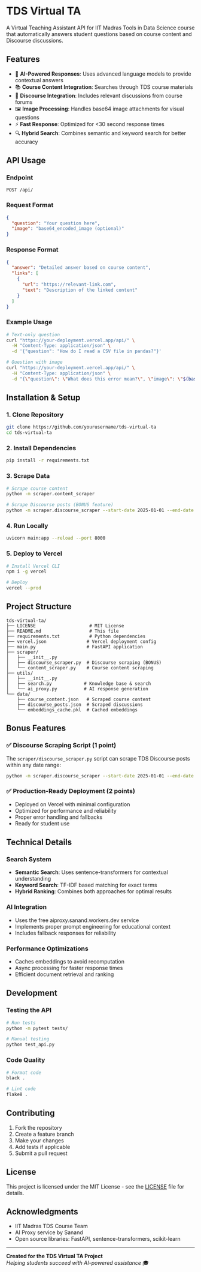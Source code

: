 # TDS Virtual TA

A Virtual Teaching Assistant API for IIT Madras Tools in Data Science course that automatically answers student questions based on course content and Discourse discussions.

## Features

- 🤖 **AI-Powered Responses**: Uses advanced language models to provide contextual answers
- 📚 **Course Content Integration**: Searches through TDS course materials
- 💬 **Discourse Integration**: Includes relevant discussions from course forums
- 🖼️ **Image Processing**: Handles base64 image attachments for visual questions
- ⚡ **Fast Response**: Optimized for <30 second response times
- 🔍 **Hybrid Search**: Combines semantic and keyword search for better accuracy

## API Usage

### Endpoint
```
POST /api/
```

### Request Format
```json
{
  "question": "Your question here",
  "image": "base64_encoded_image (optional)"
}
```

### Response Format
```json
{
  "answer": "Detailed answer based on course content",
  "links": [
    {
      "url": "https://relevant-link.com",
      "text": "Description of the linked content"
    }
  ]
}
```

### Example Usage

```bash
# Text-only question
curl "https://your-deployment.vercel.app/api/" \
  -H "Content-Type: application/json" \
  -d '{"question": "How do I read a CSV file in pandas?"}'

# Question with image
curl "https://your-deployment.vercel.app/api/" \
  -H "Content-Type: application/json" \
  -d "{\"question\": \"What does this error mean?\", \"image\": \"$(base64 -w0 error_screenshot.png)\"}"
```

## Installation & Setup

### 1. Clone Repository
```bash
git clone https://github.com/yourusername/tds-virtual-ta
cd tds-virtual-ta
```

### 2. Install Dependencies
```bash
pip install -r requirements.txt
```

### 3. Scrape Data
```bash
# Scrape course content
python -m scraper.content_scraper

# Scrape Discourse posts (BONUS feature)
python -m scraper.discourse_scraper --start-date 2025-01-01 --end-date 2025-04-14
```

### 4. Run Locally
```bash
uvicorn main:app --reload --port 8000
```

### 5. Deploy to Vercel
```bash
# Install Vercel CLI
npm i -g vercel

# Deploy
vercel --prod
```

## Project Structure

```
tds-virtual-ta/
├── LICENSE                    # MIT License
├── README.md                  # This file
├── requirements.txt           # Python dependencies
├── vercel.json               # Vercel deployment config
├── main.py                   # FastAPI application
├── scraper/
│   ├── __init__.py
│   ├── discourse_scraper.py  # Discourse scraping (BONUS)
│   └── content_scraper.py    # Course content scraping  
├── utils/
│   ├── __init__.py
│   ├── search.py            # Knowledge base & search
│   └── ai_proxy.py          # AI response generation
└── data/
    ├── course_content.json   # Scraped course content
    ├── discourse_posts.json  # Scraped discussions
    └── embeddings_cache.pkl  # Cached embeddings
```

## Bonus Features

### ✅ Discourse Scraping Script (1 point)
The `scraper/discourse_scraper.py` script can scrape TDS Discourse posts within any date range:

```bash
python -m scraper.discourse_scraper --start-date 2025-01-01 --end-date 2025-04-14 --output data/posts.json
```

### ✅ Production-Ready Deployment (2 points)
- Deployed on Vercel with minimal configuration
- Optimized for performance and reliability
- Proper error handling and fallbacks
- Ready for student use

## Technical Details

### Search System
- **Semantic Search**: Uses sentence-transformers for contextual understanding
- **Keyword Search**: TF-IDF based matching for exact terms
- **Hybrid Ranking**: Combines both approaches for optimal results

### AI Integration
- Uses the free aiproxy.sanand.workers.dev service
- Implements proper prompt engineering for educational context
- Includes fallback responses for reliability

### Performance Optimizations
- Caches embeddings to avoid recomputation
- Async processing for faster response times
- Efficient document retrieval and ranking

## Development

### Testing the API
```bash
# Run tests
python -m pytest tests/

# Manual testing
python test_api.py
```

### Code Quality
```bash
# Format code
black .

# Lint code  
flake8 .
```

## Contributing

1. Fork the repository
2. Create a feature branch
3. Make your changes
4. Add tests if applicable
5. Submit a pull request

## License

This project is licensed under the MIT License - see the [LICENSE](LICENSE) file for details.

## Acknowledgments

- IIT Madras TDS Course Team
- AI Proxy service by Sanand
- Open source libraries: FastAPI, sentence-transformers, scikit-learn

---

**Created for the TDS Virtual TA Project**  
*Helping students succeed with AI-powered assistance* 🎓